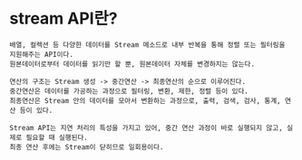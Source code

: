 # stream API란?
    배열, 컬렉션 등 다양한 데이터를 Stream 메소드로 내부 반복을 통해 정렬 또는 필터링을 지원해주는 API이다.
    원본데이터로부터 데이터를 읽기만 할 뿐, 원본데이터 자체를 변경하지는 않는다.

    연산의 구조는 Stream 생성 -> 중간연산 -> 최종연산의 순으로 이루어진다.
    중간연산은 데이터를 가공하는 과정으로 필터링, 변환, 제한, 정렬 등이 있다.
    최종연산은 Stream 안의 데이터를 모아서 변환하는 과정으로, 출력, 검색, 검사, 통계, 연산 등이 있다.

    Stream API는 지연 처리의 특성을 가지고 있어, 중간 연산 과정이 바로 실행되지 않고, 실제로 필요할 때 실행된다. 
    최종 연산 후에는 Stream이 닫히므로 일회용이다.
